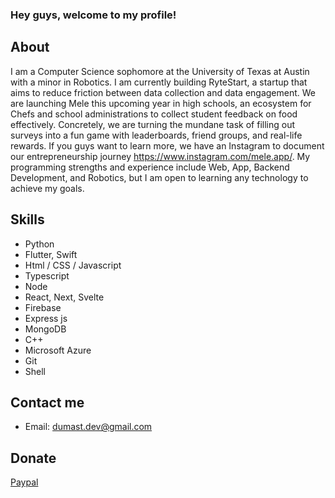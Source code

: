 ### Hey guys, welcome to my profile!

## About
I am a Computer Science sophomore at the University of Texas at Austin with a minor in Robotics. I am currently building RyteStart, a startup that aims to reduce friction between data collection and data engagement. We are launching Mele this upcoming year in high schools, an ecosystem for Chefs and school administrations to collect student feedback on food effectively. Concretely, we are turning the mundane task of filling out surveys into a fun game with leaderboards, friend groups, and real-life rewards.
If you guys want to learn more, we have an Instagram to document our entrepreneurship journey https://www.instagram.com/mele.app/.
My programming strengths and experience include Web, App, Backend Development, and Robotics, but I am open to learning any technology to achieve my goals.

## Skills
* Python
* Flutter, Swift
* Html / CSS / Javascript
* Typescript
* Node
* React, Next, Svelte
* Firebase
* Express js
* MongoDB
* C++
* Microsoft Azure
* Git
* Shell

## Contact me
* Email: dumast.dev@gmail.com

## Donate
[Paypal](https://www.paypal.com/paypalme/terdumas)
